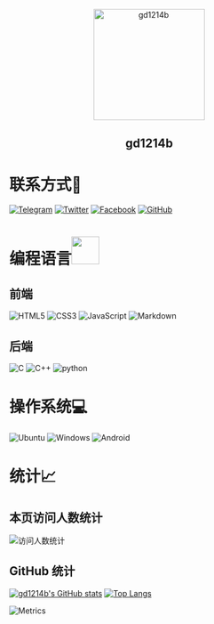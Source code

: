 <p align="center">
 <img width="200px" src="https://blog.gd1214b.icu/images/avatar.png" align="center" alt="gd1214b" />
 <h2 align="center">gd1214b</h2>
</p>

# 联系方式📱
[![Telegram](https://img.shields.io/badge/Telegram-2CA5E0?style=for-the-badge&logo=telegram&logoColor=white)](https://t.me/gd1214b) 
[![Twitter](https://img.shields.io/badge/Twitter-1DA1F2?style=for-the-badge&logo=twitter&logoColor=white)](https://twitter.com/gd1214b) 
[![Facebook](https://img.shields.io/badge/Facebook-1877F2?style=for-the-badge&logo=facebook&logoColor=white)](https://www.facebook.com/gd1214b/) 
[![GitHub](https://img.shields.io/badge/GitHub-100000?style=for-the-badge&logo=github&logoColor=white)](https://github.com/gd1214b)

# 编程语言<img src="https://media.giphy.com/media/WUlplcMpOCEmTGBtBW/giphy.gif" width="50">
## 前端
![HTML5](https://img.shields.io/badge/HTML5-E34F26?style=for-the-badge&logo=html5&logoColor=white) 
![CSS3](https://img.shields.io/badge/CSS3-1572B6?style=for-the-badge&logo=css3&logoColor=white) 
![JavaScript](https://img.shields.io/badge/JavaScript-323330?style=for-the-badge&logo=javascript&logoColor=F7DF1E) 
![Markdown](https://img.shields.io/badge/Markdown-000000?style=for-the-badge&logo=markdown&logoColor=white)
## 后端
![C](https://img.shields.io/badge/C-00599C?style=for-the-badge&logo=c&logoColor=white) 
![C++](https://img.shields.io/badge/C%2B%2B-00599C?style=for-the-badge&logo=c%2B%2B&logoColor=white) 
![python](https://img.shields.io/badge/Python-14354C?style=for-the-badge&logo=python&logoColor=white)

# 操作系统💻
![Ubuntu](https://img.shields.io/badge/Ubuntu-E95420?style=for-the-badge&logo=ubuntu&logoColor=white)
![Windows](https://img.shields.io/badge/Windows-0078D6?style=for-the-badge&logo=windows&logoColor=white)
![Android](https://img.shields.io/badge/Android-3DDC84?style=for-the-badge&logo=android&logoColor=white)

# 统计📈
## 本页访问人数统计
![访问人数统计](https://count.getloli.com/get/@gd1214b-github?theme=gelbooru)

## GitHub 统计
[![gd1214b's GitHub stats](https://github-readme-stats.vercel.app/api?username=gd1214b&show_icons=true&theme=radical)](https://github.com/gd1214b)
[![Top Langs](https://github-readme-stats.vercel.app/api/top-langs/?username=gd1214b&layout=compact&theme=radical)](https://github.com/gd1214b)

![Metrics](https://metrics.lecoq.io/gd1214b?template=classic&languages=1&isocalendar=1&introduction=1&habits=1&licenses=1&contributors=1&stars=1&topics=1&people=1&reactions=1&gists=1&followup=1&traffic=1&lines=1&stargazers=1&projects=1&activity=1&notable=1&support=1&achievements=1&skyline=1&pagespeed=1&tweets=1&anilist=1&music=1&stackoverflow=1&posts=1&rss=1&stock=1&screenshot=1&wakatime=1&nightscout=1&isocalendar.duration=half-year&languages.limit=8&languages.sections=most-used&languages.colors=github&languages.threshold=0%25&languages.indepth=false&languages.recent.load=300&languages.recent.days=14&introduction.title=true&habits.from=200&habits.days=14&habits.facts=true&habits.charts=false&licenses.ratio=false&licenses.legal=true&contributors.head=master&contributors.ignored=github-actions%5Bbot%5D%2C%20dependabot%5Bbot%5D%2C%20dependabot-preview%5Bbot%5D&contributors.contributions=false&stars.limit=4&topics.mode=starred&topics.sort=stars&topics.limit=15&reactions.limit=200&reactions.days=0&reactions.display=absolute&reactions.ignored=github-actions%5Bbot%5D%2C%20dependabot%5Bbot%5D%2C%20dependabot-preview%5Bbot%5D&people.limit=24&people.size=28&people.types=followers%2C%20following&people.identicons=false&people.shuffle=false&followup.sections=repositories&projects.limit=4&projects.descriptions=false&activity.limit=5&activity.load=300&activity.days=14&activity.filter=all&activity.visibility=all&activity.timestamps=false&achievements.threshold=C&achievements.secrets=true&achievements.limit=0&notable.repositories=false&skyline.year=current-year&skyline.frames=60&skyline.quality=0.5&skyline.compatibility=false&pagespeed.url=.user.website&pagespeed.detailed=false&pagespeed.screenshot=false&music.limit=4&music.played.at=false&music.user=.user.login&tweets.attachments=false&tweets.limit=2&tweets.user=gd1214b&anilist.medias=anime%2C%20manga&anilist.sections=favorites&anilist.limit=2&anilist.limit.characters=22&anilist.shuffle=true&anilist.user=.user.login&stackoverflow.user=13687440&stackoverflow.sections=answers-top%2C%20questions-recent&stackoverflow.limit=2&stackoverflow.lines=4&stackoverflow.lines.snippet=2&posts.descriptions=false&posts.covers=false&posts.limit=4&posts.user=.user.login&rss.limit=4&wakatime.days=7&wakatime.sections=time%2C%20projects%2C%20projects-graphs%2C%20languages%2C%20languages-graphs%2C%20editors%2C%20os&wakatime.limit=5&wakatime.url=https%3A%2F%2Fwakatime.com&wakatime.user=current&stock.duration=1d&stock.interval=5m&screenshot.title=Screenshot&screenshot.selector=body&screenshot.background=true&nightscout.url=https%3A%2F%2Fexample.herokuapp.com&nightscout.datapoints=12&nightscout.lowalert=80&nightscout.highalert=180&nightscout.urgentlowalert=50&nightscout.urgenthighalert=250&config.timezone=Asia%2FShanghai)
